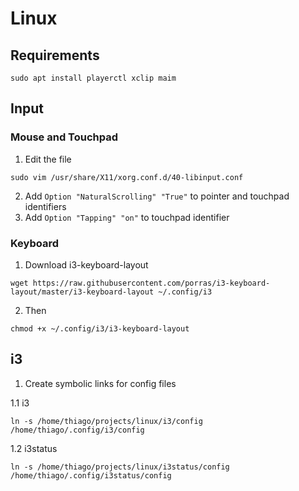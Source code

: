 # Linux

## Requirements

```
sudo apt install playerctl xclip maim
```

## Input

### Mouse and Touchpad

1. Edit the file

```
sudo vim /usr/share/X11/xorg.conf.d/40-libinput.conf
```

2. Add `Option "NaturalScrolling" "True"` to pointer and touchpad identifiers
3. Add `Option "Tapping" "on"` to touchpad identifier

### Keyboard

1. Download i3-keyboard-layout

```
wget https://raw.githubusercontent.com/porras/i3-keyboard-layout/master/i3-keyboard-layout ~/.config/i3
```

2. Then

```
chmod +x ~/.config/i3/i3-keyboard-layout
```

## i3

1. Create symbolic links for config files

1.1 i3

```
ln -s /home/thiago/projects/linux/i3/config /home/thiago/.config/i3/config
```

1.2 i3status

```
ln -s /home/thiago/projects/linux/i3status/config /home/thiago/.config/i3status/config
```
